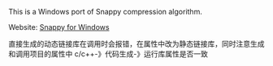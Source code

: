 This is a Windows port of Snappy compression algorithm.

Website: [Snappy for Windows](http://snappy.angeloflogic.com/)

直接生成的动态链接库在调用时会报错，在属性中改为静态链接库，同时注意生成和调用项目的属性中
c/c++-》代码生成-》运行库属性是否一致
